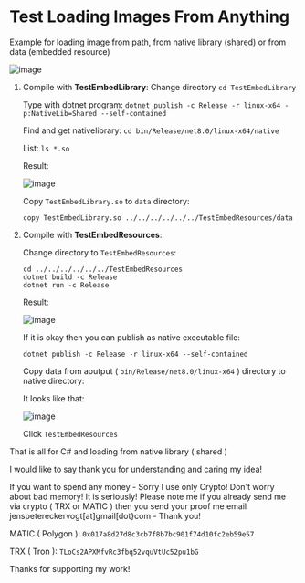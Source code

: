 # Test Loading Images From Anything
Example for loading image from path, from native library (shared) or from data (embedded resource)

![image](https://github.com/DeafMan1983/TestLoadingImageFromAnything/assets/57066679/05cd62dc-a822-48f3-8d00-e55d03af2696)

1. Compile with **TestEmbedLibrary**:
   Change directory `cd TestEmbedLibrary`
   
   Type with dotnet program: `dotnet publish -c Release -r linux-x64 -p:NativeLib=Shared --self-contained`
   
   Find and get nativelibrary: `cd bin/Release/net8.0/linux-x64/native`
   
   List: `ls *.so`
   
   Result:
   
   ![image](https://github.com/DeafMan1983/TestLoadingImageFromAnything/assets/57066679/363b520d-c37d-4d09-aadc-5947d27379e2)
   
   Copy `TestEmbedLibrary.so` to `data` directory:
   
   `copy TestEmbedLibrary.so ../../../../../../TestEmbedResources/data`


2. Compile with **TestEmbedResources**:
 
   Change directory to `TestEmbedResources`:
   ```
   cd ../../../../../../TestEmbedResources
   dotnet build -c Release
   dotnet run -c Release
   ```
   
   Result:
   
   ![image](https://github.com/DeafMan1983/TestLoadingImageFromAnything/assets/57066679/bae83a7f-2ecc-4453-b614-ca5849ab0f46)
   
   If it is okay then you can publish as native executable file:
   
   `dotnet publish -c Release -r linux-x64 --self-contained`

   Copy data from aoutput ( `bin/Release/net8.0/linux-x64` ) directory to native directory:
   
   It looks like that:

   ![image](https://github.com/DeafMan1983/TestLoadingImageFromAnything/assets/57066679/734e1e1a-18d1-4369-9721-20b06372a052)

   Click `TestEmbedResources`


That is all for C# and loading from native library ( shared )

I would like to say thank you for understanding and caring my idea!

If you want to spend any money - Sorry I use only Crypto! Don't worry about bad memory! It is seriously! Please note me if you already send me via crypto ( TRX or MATIC ) then you send your proof me email jenspetereckervogt[at]gmail[dot}com - Thank you!

MATIC ( Polygon ): `0x017a8d27d8c3cb7f8b7bc901f74d10fc2eb59e57`

TRX ( Tron ): `TLoCs2APXMfvRc3fbq52vquVtUc52pu1bG`

Thanks for supporting my work!

